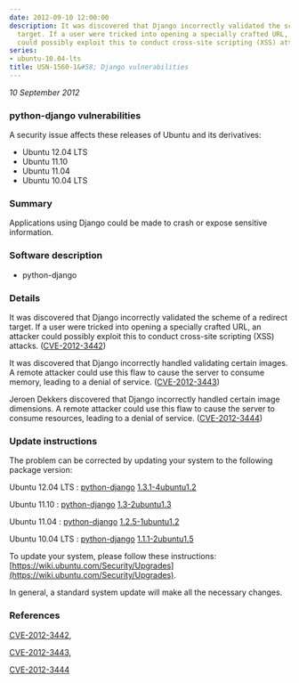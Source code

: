 ```yaml
---
date: 2012-09-10 12:00:00
description: It was discovered that Django incorrectly validated the scheme of a redirect
  target. If a user were tricked into opening a specially crafted URL, an attacker
  could possibly exploit this to conduct cross-site scripting (XSS) attacks. ([CVE-2012-3442](http://people.ubuntu.com/~ubuntu-security/cve/CVE-2012-3442))
series:
- ubuntu-10.04-lts
title: USN-1560-1&#58; Django vulnerabilities
---
```


*10 September 2012*

### python-django vulnerabilities

A security issue affects these releases of Ubuntu and its derivatives:

* Ubuntu 12.04 LTS
* Ubuntu 11.10
* Ubuntu 11.04
* Ubuntu 10.04 LTS

### Summary

Applications using Django could be made to crash or expose sensitive information.

### Software description

* python-django 

### Details

It was discovered that Django incorrectly validated the scheme of a redirect target. If a user were tricked into opening a specially crafted URL, an attacker could possibly exploit this to conduct cross-site scripting (XSS) attacks. ([CVE-2012-3442](http://people.ubuntu.com/~ubuntu-security/cve/CVE-2012-3442))

It was discovered that Django incorrectly handled validating certain images. A remote attacker could use this flaw to cause the server to consume memory, leading to a denial of service. ([CVE-2012-3443](http://people.ubuntu.com/~ubuntu-security/cve/CVE-2012-3443))

Jeroen Dekkers discovered that Django incorrectly handled certain image dimensions. A remote attacker could use this flaw to cause the server to consume resources, leading to a denial of service. ([CVE-2012-3444](http://people.ubuntu.com/~ubuntu-security/cve/CVE-2012-3444)) 

### Update instructions

The problem can be corrected by updating your system to the following package version:

Ubuntu 12.04 LTS
 : [python-django](https://launchpad.net/ubuntu/+source/python-django) <span> [1.3.1-4ubuntu1.2](https://launchpad.net/ubuntu/+source/python-django/1.3.1-4ubuntu1.2) </span> 

Ubuntu 11.10
 : [python-django](https://launchpad.net/ubuntu/+source/python-django) <span> [1.3-2ubuntu1.3](https://launchpad.net/ubuntu/+source/python-django/1.3-2ubuntu1.3) </span> 

Ubuntu 11.04
 : [python-django](https://launchpad.net/ubuntu/+source/python-django) <span> [1.2.5-1ubuntu1.2](https://launchpad.net/ubuntu/+source/python-django/1.2.5-1ubuntu1.2) </span> 

Ubuntu 10.04 LTS
 : [python-django](https://launchpad.net/ubuntu/+source/python-django) <span> [1.1.1-2ubuntu1.5](https://launchpad.net/ubuntu/+source/python-django/1.1.1-2ubuntu1.5) </span> 

To update your system, please follow these instructions: [https://wiki.ubuntu.com/Security/Upgrades](https://wiki.ubuntu.com/Security/Upgrades).

In general, a standard system update will make all the necessary changes. 

### References

 
 [CVE-2012-3442](http://people.ubuntu.com/~ubuntu-security/cve/CVE-2012-3442), 

 [CVE-2012-3443](http://people.ubuntu.com/~ubuntu-security/cve/CVE-2012-3443), 

 [CVE-2012-3444](http://people.ubuntu.com/~ubuntu-security/cve/CVE-2012-3444)